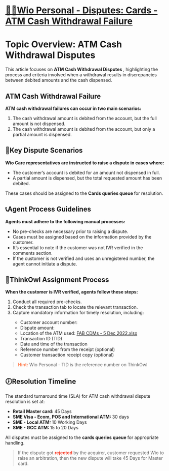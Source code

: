 # [🏧🛑Wio Personal - Disputes: Cards - ATM Cash Withdrawal Failure](https://app.getguru.com/card/TnKqakGc/Wio-Personal-Disputes-Cards-ATM-Cash-Withdrawal-Failure)

<p class="ghq-card-content__paragraph ghq-is-empty" data-ghq-card-content-type="paragraph" id="TLRdjB5WJRZG">
</p>
<h1 class="ghq-card-content__large-heading" data-ghq-card-content-type="LARGE_HEADING" id="pqNfA3IBc5bZ">
 Topic Overview: ATM Cash Withdrawal Disputes
</h1>
<p class="ghq-card-content__paragraph" data-ghq-card-content-type="paragraph" id="CvngZX2sHL7I">
 This article focuses on
 <strong class="ghq-card-content__bold" data-ghq-card-content-type="BOLD">
  ATM Cash Withdrawal Disputes
 </strong>
 , highlighting the process and criteria involved when a withdrawal results in discrepancies between debited amounts and the cash dispensed.
</p>
<h3 class="ghq-card-content__small-heading" data-ghq-card-content-type="SMALL_HEADING" id="P5ZdhbPlR056">
</h3>
<h2 class="ghq-card-content__medium-heading" data-ghq-card-content-type="MEDIUM_HEADING" id="pRuD7TJRDF5c">
 ATM Cash Withdrawal Failure
</h2>
<p class="ghq-card-content__paragraph" data-ghq-card-content-type="paragraph" id="f1jq356XDPj1">
 <strong class="ghq-card-content__bold" data-ghq-card-content-type="BOLD">
  ATM cash withdrawal failures can occur in two main scenarios:
 </strong>
</p>
<ol class="ghq-card-content__numbered-list" data-ghq-card-content-type="NUMBERED_LIST" start="1">
 <li class="ghq-card-content__numbered-list-item" data-ghq-card-content-type="NUMBERED_LIST_ITEM" id="6Sd7nY3lBEr3">
  The cash withdrawal amount is debited from the account, but the full amount is not dispensed.
 </li>
 <li class="ghq-card-content__numbered-list-item" data-ghq-card-content-type="NUMBERED_LIST_ITEM" id="jJJtmoBzb7jj">
  The cash withdrawal amount is debited from the account, but only a partial amount is dispensed.
 </li>
</ol>
<h3 class="ghq-card-content__small-heading" data-ghq-card-content-type="SMALL_HEADING" id="rPPvJuhrfJCj">
</h3>
<h2 class="ghq-card-content__medium-heading" data-ghq-card-content-type="MEDIUM_HEADING" id="7o2Fx1e79Aev">
 🔑Key Dispute Scenarios
</h2>
<p class="ghq-card-content__paragraph" data-ghq-card-content-type="paragraph" id="Qi7XSNx45wdB">
 <strong class="ghq-card-content__bold" data-ghq-card-content-type="BOLD">
  Wio Care representatives are instructed to raise a dispute in cases where:
 </strong>
</p>
<ul class="ghq-card-content__bulleted-list" data-ghq-card-content-type="BULLETED_LIST">
 <li class="ghq-card-content__bulleted-list-item" data-ghq-card-content-type="BULLETED_LIST_ITEM" id="85KN81bMniVi">
  The customer’s account is debited for an amount not dispensed in full.
 </li>
 <li class="ghq-card-content__bulleted-list-item" data-ghq-card-content-type="BULLETED_LIST_ITEM" id="TxlQ9dh3xphF">
  A partial amount is dispensed, but the total requested amount has been debited.
 </li>
</ul>
<p class="ghq-card-content__paragraph" data-ghq-card-content-type="paragraph" id="vnc5VHV7sxT5">
 These cases should be assigned to the
 <strong class="ghq-card-content__bold" data-ghq-card-content-type="BOLD">
  Cards queries queue
 </strong>
 for resolution.
</p>
<h3 class="ghq-card-content__small-heading" data-ghq-card-content-type="SMALL_HEADING" id="cNyKyj7roLkv">
</h3>
<h2 class="ghq-card-content__medium-heading" data-ghq-card-content-type="MEDIUM_HEADING" id="bvc3zh8K1Bia">
 📞Agent Process Guidelines
</h2>
<p class="ghq-card-content__paragraph" data-ghq-card-content-type="paragraph" id="tdNFaRL3BZ6n">
 <strong class="ghq-card-content__bold" data-ghq-card-content-type="BOLD">
  Agents must adhere to the following manual processes:
 </strong>
</p>
<ul class="ghq-card-content__bulleted-list" data-ghq-card-content-type="BULLETED_LIST">
 <li class="ghq-card-content__bulleted-list-item" data-ghq-card-content-type="BULLETED_LIST_ITEM" id="DVFrzSN5p95P">
  No pre-checks are necessary prior to raising a dispute.
 </li>
 <li class="ghq-card-content__bulleted-list-item" data-ghq-card-content-type="BULLETED_LIST_ITEM" id="1nIM4DLtQETY">
  Cases must be assigned based on the information provided by the customer.
 </li>
 <li class="ghq-card-content__bulleted-list-item" data-ghq-card-content-type="BULLETED_LIST_ITEM" id="xSapxR9ZsbBT">
  It’s essential to note if the customer was not IVR verified in the comments section.
 </li>
 <li class="ghq-card-content__bulleted-list-item" data-ghq-card-content-type="BULLETED_LIST_ITEM" id="hFNCbK3WzYb9">
  If the customer is not verified and uses an unregistered number, the agent cannot initiate a dispute.
 </li>
</ul>
<h3 class="ghq-card-content__small-heading" data-ghq-card-content-type="SMALL_HEADING" id="N7lGO79tjucd">
</h3>
<h2 class="ghq-card-content__medium-heading" data-ghq-card-content-type="MEDIUM_HEADING" id="2xVB9kxtPgqz">
 🦉ThinkOwl Assignment Process
</h2>
<p class="ghq-card-content__paragraph" data-ghq-card-content-type="paragraph" id="FpnQbHur5L5V">
 <strong class="ghq-card-content__bold" data-ghq-card-content-type="BOLD">
  When the customer is IVR verified, agents follow these steps:
 </strong>
</p>
<ol class="ghq-card-content__numbered-list" data-ghq-card-content-type="NUMBERED_LIST" start="1">
 <li class="ghq-card-content__numbered-list-item" data-ghq-card-content-type="NUMBERED_LIST_ITEM" id="5XUrppJabVBZ">
  Conduct all required pre-checks.
 </li>
 <li class="ghq-card-content__numbered-list-item" data-ghq-card-content-type="NUMBERED_LIST_ITEM" id="eFaptf3uyrC9">
  Check the transaction tab to locate the relevant transaction.
 </li>
 <li class="ghq-card-content__numbered-list-item" data-ghq-card-content-type="NUMBERED_LIST_ITEM" id="Hj3pX1ljX1db">
  Capture mandatory information for timely resolution, including:
 </li>
 <ul class="ghq-card-content__bulleted-list" data-ghq-card-content-type="BULLETED_LIST">
  <li class="ghq-card-content__bulleted-list-item" data-ghq-card-content-type="BULLETED_LIST_ITEM" id="XMpdnxPNtVNp">
   Customer account number:
  </li>
  <li class="ghq-card-content__bulleted-list-item" data-ghq-card-content-type="BULLETED_LIST_ITEM" id="j7GJRJdAPOxu">
   Dispute amount:
  </li>
  <li class="ghq-card-content__bulleted-list-item" data-ghq-card-content-type="BULLETED_LIST_ITEM" id="VGpKlmdFzB7F">
   Location of the ATM used:
   <a class="ghq-card-content__link" data-ghq-card-content-type="LINK" href="https://neobankadq-my.sharepoint.com/:x:/g/personal/bshehata_wio_io/EfDxc-Yiwj1FoXU4lonFR_IBbAbGpsaWzZwV9JQNvQJCuw?e=iYdGh4" rel="noopener noreferrer" target="_blank">
    FAB CDMs - 5 Dec 2022.xlsx
   </a>
  </li>
  <li class="ghq-card-content__bulleted-list-item" data-ghq-card-content-type="BULLETED_LIST_ITEM" id="JlXnHBv7Vvlr">
   Transaction ID (TID)
  </li>
  <li class="ghq-card-content__bulleted-list-item" data-ghq-card-content-type="BULLETED_LIST_ITEM" id="Rsvv9vHdNgVi">
   Date and time of the transaction
  </li>
  <li class="ghq-card-content__bulleted-list-item" data-ghq-card-content-type="BULLETED_LIST_ITEM" id="v1QU7rXefF1h">
   Reference number from the receipt (optional)
  </li>
  <li class="ghq-card-content__bulleted-list-item" data-ghq-card-content-type="BULLETED_LIST_ITEM" id="dnLAxf9wyl1Q">
   Customer transaction receipt copy (optional)
  </li>
 </ul>
</ol>
<p class="ghq-card-content__paragraph ghq-is-empty" data-ghq-card-content-type="paragraph" id="VXAL34I79zgv">
</p>
<blockquote class="ghq-card-content__block-quote" data-ghq-card-content-type="BLOCK_QUOTE" id="AJFMBJKzrbLu">
 <strong class="ghq-card-content__bold" data-ghq-card-content-type="BOLD">
  <span class="ghq-card-content__text-color" data-ghq-card-content-type="TEXT_COLOR" style="color:#ff8a60">
   Hint:
  </span>
 </strong>
 Wio Personal - TID is the reference number on ThinkOwl
</blockquote>
<p class="ghq-card-content__paragraph ghq-is-empty" data-ghq-card-content-type="paragraph" id="D7lPkpPXAN5b">
</p>
<h2 class="ghq-card-content__medium-heading" data-ghq-card-content-type="MEDIUM_HEADING" id="dzVcMXjPVNQi">
 🕖Resolution Timeline
</h2>
<p class="ghq-card-content__paragraph" data-ghq-card-content-type="paragraph" id="nhx5ftTj5sJT">
 The standard turnaround time (SLA) for ATM cash withdrawal dispute resolution is set at:
</p>
<ul class="ghq-card-content__bulleted-list" data-ghq-card-content-type="BULLETED_LIST">
 <li class="ghq-card-content__bulleted-list-item" data-ghq-card-content-type="BULLETED_LIST_ITEM" id="6n1R9fh7shto">
  <strong class="ghq-card-content__bold" data-ghq-card-content-type="BOLD">
   Retail Master card:
  </strong>
  45 Days
 </li>
 <li class="ghq-card-content__bulleted-list-item" data-ghq-card-content-type="BULLETED_LIST_ITEM" id="k7XfwxTdQ4gP">
  <strong class="ghq-card-content__bold" data-ghq-card-content-type="BOLD">
   SME Visa - Ecom, POS and International ATM:
  </strong>
  30 days
 </li>
 <li class="ghq-card-content__bulleted-list-item" data-ghq-card-content-type="BULLETED_LIST_ITEM" id="R2wz37nRz1pP">
  <strong class="ghq-card-content__bold" data-ghq-card-content-type="BOLD">
   SME - Local ATM:
  </strong>
  10 Working Days
 </li>
 <li class="ghq-card-content__bulleted-list-item" data-ghq-card-content-type="BULLETED_LIST_ITEM" id="Bu8khZgvOHxT">
  <strong class="ghq-card-content__bold" data-ghq-card-content-type="BOLD">
   SME - GCC ATM:
  </strong>
  15 to 20 Days
 </li>
</ul>
<p class="ghq-card-content__paragraph" data-ghq-card-content-type="paragraph" id="Hjara1fqhCVJ">
 All disputes must be assigned to the
 <strong class="ghq-card-content__bold" data-ghq-card-content-type="BOLD">
  cards queries queue
 </strong>
 for appropriate handling.
</p>
<p class="ghq-card-content__paragraph ghq-is-empty" data-ghq-card-content-type="paragraph" id="YfIxtxURzxNJ">
</p>
<blockquote class="ghq-card-content__block-quote" data-ghq-card-content-type="BLOCK_QUOTE" id="hXN86JtZFR9k">
 If the dispute got
 <strong class="ghq-card-content__bold" data-ghq-card-content-type="BOLD">
  <span class="ghq-card-content__text-color" data-ghq-card-content-type="TEXT_COLOR" style="color:#f7412d">
   rejected
  </span>
 </strong>
 by the acquirer, customer requested Wio to raise an arbitration, then the new dispute will take 45 Days for Master card.
</blockquote>
<p class="ghq-card-content__paragraph ghq-is-empty" data-ghq-card-content-type="paragraph" id="soYVX8wY5Fs6">
</p>
